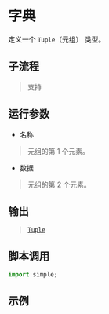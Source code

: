 # 字典 
定义一个 `Tuple`（元组） 类型。

## 子流程
> 支持

## 运行参数

* 名称
> 元组的第 1 个元素。

* 数据
> 元组的第 2 个元素。

## 输出

> [`Tuple`](./types/Tuple.md)   


## 脚本调用

```python
import simple;

```

## 示例